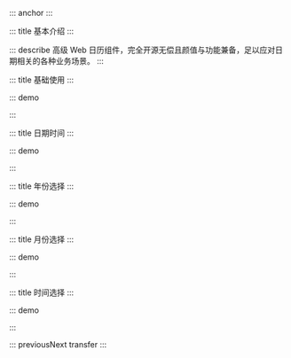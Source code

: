 ::: anchor
:::


::: title 基本介绍
:::

::: describe 高级 Web 日历组件，完全开源无偿且颜值与功能兼备，足以应对日期相关的各种业务场景。
:::

::: title 基础使用
:::

::: demo

<template>
  <lay-date-picker v-model="endTime"></lay-date-picker>
</template>

<script>
import { ref } from 'vue'

export default {
  setup() {

   const endTime = ref("2022-03-04 17:35:00");

    return {
      endTime
    }
  }
}
</script>

:::

::: title 日期时间
:::

::: demo

<template>
  <lay-date-picker type="datetime" v-model="endTime2"></lay-date-picker>
</template>

<script>
import { ref } from 'vue'

export default {
  setup() {

   const endTime2 = ref("2022-03-04 17:35:00");

    return {
      endTime2
    }
  }
}
</script>

:::

::: title 年份选择
:::

::: demo

<template>
  <lay-date-picker type="year" v-model="endTime3"></lay-date-picker>
</template>

<script>
import { ref } from 'vue'

export default {
  setup() {

   const endTime3 = ref("2022-03-04 17:35:00");

    return {
      endTime3
    }
  }
}
</script>

:::

::: title 月份选择
:::

::: demo

<template>
  <lay-date-picker type="month" v-model="endTime4"></lay-date-picker>
</template>

<script>
import { ref } from 'vue'

export default {
  setup() {

   const endTime4 = ref("2022-03-04 17:35:00");

    return {
      endTime4
    }
  }
}
</script>

:::

::: title 时间选择
:::

::: demo

<template>
  <lay-date-picker type="time" v-model="endTime4"></lay-date-picker>
</template>

<script>
import { ref } from 'vue'

export default {
  setup() {

   const endTime4 = ref("2022-03-04 17:35:00");

    return {
      endTime4
    }
  }
}
</script>

:::

::: previousNext transfer
:::